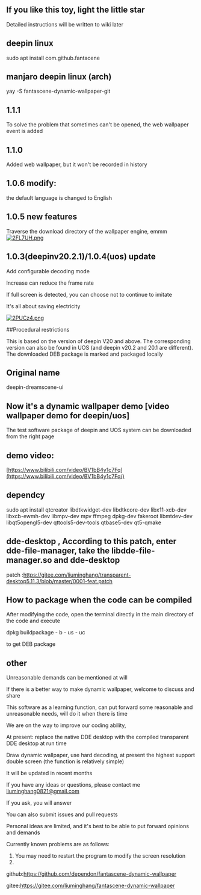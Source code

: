 
## If you like this toy, light the little star
Detailed instructions will be written to wiki later

## deepin linux 
sudo apt install com.github.fantacene

## manjaro deepin linux (arch)

yay -S fantascene-dynamic-wallpaper-git

## 1.1.1 
To solve the problem that sometimes can't be opened, the web wallpaper event is added

## 1.1.0 
Added web wallpaper, but it won't be recorded in history

## 1.0.6 modify:

the default language is changed to English

## 1.0.5 new features

Traverse the download directory of the wallpaper engine, emmm
[![2FL7UH.png](https://z3.ax1x.com/2021/05/28/2FL7UH.png)](https://imgtu.com/i/2FL7UH)

## 1.0.3(deepinv20.2.1)/1.0.4(uos) update

Add configurable decoding mode

Increase can reduce the frame rate

If full screen is detected, you can choose not to continue to imitate

It's all about saving electricity

[![2PUCz4.png](https://z3.ax1x.com/2021/05/27/2PUCz4.png)](https://imgtu.com/i/2PUCz4)


##Procedural restrictions

This is based on the version of deepin V20 and above. The corresponding version can also be found in UOS (and deepin v20.2 and 20.1 are different). The downloaded DEB package is marked and packaged locally

## Original name
deepin-dreamscene-ui


## Now it's a dynamic wallpaper demo [video wallpaper demo for deepin/uos]
The test software package of deepin and UOS system can be downloaded from the right page

## demo video:
[https://www.bilibili.com/video/BV1bB4y1c7Fq](https://www.bilibili.com/video/BV1bB4y1c7Fq/)

## dependcy
sudo apt install qtcreator libdtkwidget-dev libdtkcore-dev libx11-xcb-dev libxcb-ewmh-dev libmpv-dev mpv ffmpeg dpkg-dev fakeroot libmtdev-dev libqt5opengl5-dev qttools5-dev-tools qtbase5-dev qt5-qmake

## dde-desktop   ,  According to this patch, enter dde-file-manager, take the libdde-file-manager.so and dde-desktop
patch :https://gitee.com/liuminghang/transparent-desktop5.11.3/blob/master/0001-feat.patch

## How to package when the code can be compiled

After modifying the code, open the terminal directly in the main directory of the code and execute 

dpkg buildpackage - b - us - uc 

to get DEB package

## other
Unreasonable demands can be mentioned at will

If there is a better way to make dynamic wallpaper, welcome to discuss and share

This software as a learning function, can put forward some reasonable and unreasonable needs, will do it when there is time

We are on the way to improve our coding ability,

At present: replace the native DDE desktop with the compiled transparent DDE desktop at run time

Draw dynamic wallpaper, use hard decoding, at present the highest support double screen (the function is relatively simple)

It will be updated in recent months

If you have any ideas or questions, please contact me liuminghang0821@gmail.com

If you ask, you will answer

You can also submit issues and pull requests

Personal ideas are limited, and it's best to be able to put forward opinions and demands

Currently known problems are as follows:

1. You may need to restart the program to modify the screen resolution
2. 

github:https://github.com/dependon/fantascene-dynamic-wallpaper

gitee:https://gitee.com/liuminghang/fantascene-dynamic-wallpaper

